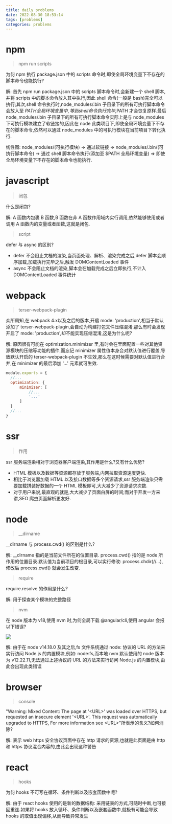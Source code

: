 ```yaml
---
title: daily problems
date: 2022-08-30 18:53:14
tags: [problems]
categories: problems
---
```


# npm

> npm run scripts

  为何 npm 执行 package.json 中的 scripts 命令时,即使全局环境变量下不存在的脚本命令也能执行?
  
  解: 首先 npm run package.json 中的 scripts 脚本命令时,会新建一个 shell 脚本,并将 scripts 中的脚本命令放入其中执行,因此 shell 命令(一般是 bash)完全可以执行;其次,shell 命令执行时,node_modules/.bin 子目录下的所有可执行脚本命令会放入至 $PATH 全局环境变量中,等到 shell 命令执行完毕,$PATH 才会恢复原样.最后 node_modules/.bin 子目录下的所有可执行脚本命令实际上是与 node_modules 下可执行模块建立了软链接的,因此在 node 此类项目下,即使全局环境变量下不存在的脚本命令,依然可以通过 node_modules 中的可执行模块在当前项目下转化执行.
  
  线性图: node_modules/(可执行模块) -> 通过软链接 => node_modules/.bin/(可执行脚本命令) -> 通过 shell 脚本命令执行(添加至 $PATH 全局环境变量) => 即使全局环境变量下不存在的脚本命令也能执行.
  
# javascript

> 闭包

  什么是闭包?
  
  解: A 函数内包裹 B 函数,B 函数在非 A 函数作用域内实行调用,依然能够使用或者调用 A 函数内的变量或者函数,这就是闭包.

> script

  defer 与 async 的区别?

  - defer 不会阻止文档的渲染,当页面处理、解析、渲染完成之后,defer 脚本会顺序加载,加载执行完毕之后,触发 DOMContentLoaded 事件
  - async 不会阻止文档的渲染,脚本会在加载完成之后立即执行,不计入 DOMContentLoaded 事件统计
  
# webpack

> terser-webpack-plugin

  众所周知,在 webpack 4.x以及之后的版本,开启 mode: 'production',相当于默认添加了 terser-webpack-plugin,会自动为构建打包文件压缩混淆.那么有时会发现开启了 mode: 'production',却不能实现压缩混淆,这是为什么呢?
  
  解: 原因很有可能在 optimization.minimizer 里,有时会在里面配置一些对其他资源模块的压缩等功能的插件,而忘记 minimizer 属性值本身会对默认值进行覆盖,导致默认开启的 terser-webpack-plugin 不生效,那么在这时候需要对默认值进行合并,在 minimizer 的最后添加 '...' 元素就可生效.
  
  ```javascript
  module.exports = {
    //...
    optimization: {
        minimizer: [
            //...
            '...'
        ]
    }
    //...
  }
  ```

# ssr

> 作用

  ssr 服务端渲染相对于浏览器客户端渲染,其作用是什么?又有什么优势?
  
  - HTML 模板以及数据等资源都存放于服务端,内网拉取资源速度更快.
  - 相比于浏览器加载 HTML 以及接口数据等多个资源请求,ssr 服务端渲染只需要加载拼装好数据的一个 HTML 模板即可,大大减少了资源请求次数.
  - 对于用户来说,最直观的就是,大大减少了页面白屏的时间;而对于开发一方来讲,SEO 爬虫页面解析更友好.

# node

> __dirname

  __dirname 与 process.cwd() 的区别是什么?
  
  解: __dirname 指的是当前文件所在的位置目录. process.cwd() 指的是 node 所作用的位置目录.默认值为当前项目的根目录,可以实行修改: process.chdir(//...),修改后 process.cwd() 就会发生改变.
  
> require

  require.resolve 的作用是什么?
  
  解: 用于探查某个模块的完整路径

> nvm

  在 node 版本为 v18,使用 nvm 时,为何全局下载 @angular/cli,使用 angular 会报以下错误?

  ![](https://image.white-than-wood.zone/daily_problems/nvm_node%3Afs.png)

  解: 由于在 node v14.18.0 及其之后,fs 文件系统通过 node: 协议的 URL 的方法来实行访问 Node.js 的内置模块,例如: node:fs,而本地 nvm 默认使用的 node 版本为 v12.22.11,无法通过上述协议的 URL 的方法来实行访问 Node.js 的内置模块,由此会出现此类错误
  
# browser

> console

  "Warning: Mixed Content: The page at '\<URL\>' was loaded over HTTPS, but requested an insecure element '\<URL\>'. This request was automatically upgraded to HTTPS, For more information see \<URL\>"所表示的含义?如何消除?
  
  解: 表示 web https 安全协议页面中存在 http 请求的资源,也就是此页面是由 http 和 https 协议混合内容的,由此会出现这种警告
  
# react

> hooks

  为何 hooks 不可写在循环、条件判断以及嵌套函数中呢?
  
  解: 由于 react hooks 使用的是新的数据结构: 采用链表的方式,可随时中断,也可接回重连.如果将 hooks 放入循环、条件判断以及嵌套函数中,就极有可能会导致 hooks 的取值出现偏移,从而导致异常发生
  
